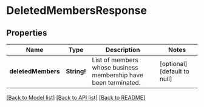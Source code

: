 # DeletedMembersResponse

## Properties
Name | Type | Description | Notes
------------ | ------------- | ------------- | -------------
**deletedMembers** | **String!** | List of members whose business membership have been terminated. | [optional] [default to null]

[[Back to Model list]](../README.md#documentation-for-models) [[Back to API list]](../README.md#documentation-for-api-endpoints) [[Back to README]](../README.md)


